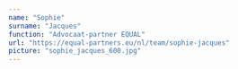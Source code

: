 ```yaml
---
name: "Sophie"
surname: "Jacques"
function: "Advocaat-partner EQUAL"
url: "https://equal-partners.eu/nl/team/sophie-jacques"
picture: "sophie_jacques_600.jpg"
---
```

